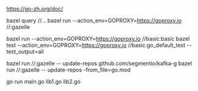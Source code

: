 https://go-zh.org/doc/

bazel query //...
bazel run --action_env=GOPROXY=https://goproxy.io //:gazelle

bazel run --action_env=GOPROXY=https://goproxy.io //basic:basic
bazel test --action_env=GOPROXY=https://goproxy.io //basic:go_default_test --test_output=all

bazel run //:gazelle -- update-repos github.com/segmentio/kafka-g
bazel run //:gazelle -- update-repos -from_file=go.mod

go run main.go lib1.go lib2.go
